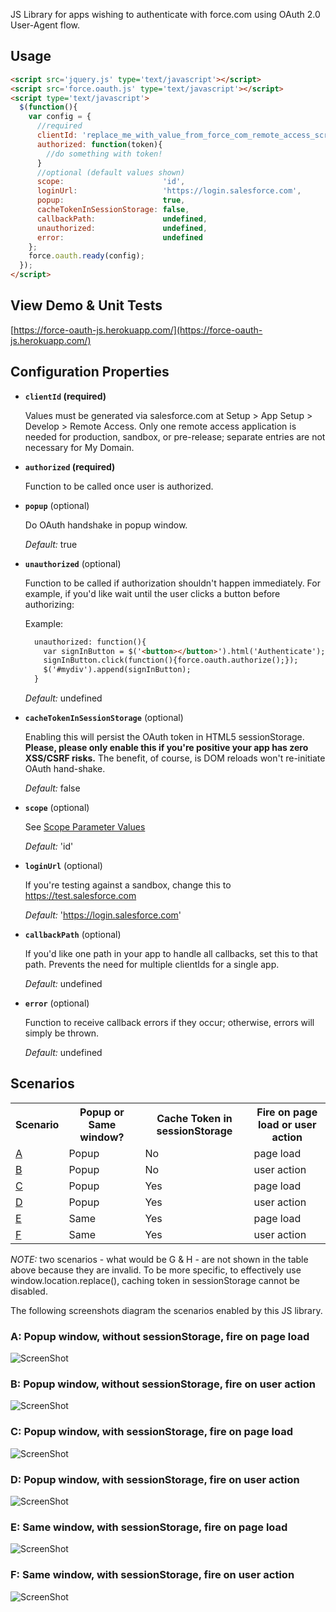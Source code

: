 JS Library for apps wishing to authenticate with force.com using OAuth 2.0 User-Agent flow.

## Usage

```html
<script src='jquery.js' type='text/javascript'></script>
<script src='force.oauth.js' type='text/javascript'></script>
<script type='text/javascript'>
  $(function(){
    var config = {
      //required
      clientId: 'replace_me_with_value_from_force_com_remote_access_screen',
      authorized: function(token){
        //do something with token!
      }
      //optional (default values shown)
      scope:                      'id',
      loginUrl:                   'https://login.salesforce.com',
      popup:                      true,
      cacheTokenInSessionStorage: false,
      callbackPath:               undefined,
      unauthorized:               undefined,
      error:                      undefined
    };
    force.oauth.ready(config); 
  });
</script>
```

## View Demo & Unit Tests
[https://force-oauth-js.herokuapp.com/](https://force-oauth-js.herokuapp.com/)

## Configuration Properties

* **`clientId` (required)**

  Values must be generated via salesforce.com at Setup > App Setup > Develop > Remote Access. Only one remote access application is needed for production, sandbox, or pre-release; separate entries are not necessary for My Domain.

* **`authorized` (required)**

  Function to be called once user is authorized.

* **`popup`**  (optional)

  Do OAuth handshake in popup window.

  *Default:* true

* **`unauthorized`**  (optional)

  Function to be called if authorization shouldn't happen immediately.  For example, if you'd like wait until the user clicks a button before authorizing:

  Example:
  ```html
    unauthorized: function(){
      var signInButton = $('<button></button>').html('Authenticate');
      signInButton.click(function(){force.oauth.authorize();});
      $('#mydiv').append(signInButton);
    }
  ```

  *Default:* undefined

* **`cacheTokenInSessionStorage`**  (optional)

  Enabling this will persist the OAuth token in HTML5 sessionStorage.  **Please, please only enable this if you're positive your app has zero XSS/CSRF risks.**  The benefit, of course, is DOM reloads won't re-initiate OAuth hand-shake.

  *Default:* false

* **`scope`**  (optional)

  See [Scope Parameter Values](https://login.salesforce.com/help/doc/en/remoteaccess_oauth_scopes.htm)

  *Default:* 'id'
  
* **`loginUrl`**  (optional)

  If you're testing against a sandbox, change this to https://test.salesforce.com

  *Default:* 'https://login.salesforce.com'

* **`callbackPath`**  (optional)

  If you'd like one path in your app to handle all callbacks, set this to that path.  Prevents the need for multiple clientIds for a single app.

  *Default:* undefined

* **`error`**  (optional)

  Function to receive callback errors if they occur; otherwise, errors will simply be thrown.

  *Default:* undefined


## Scenarios

<table>
  <tr>
    <th>Scenario</th>
    <th>Popup or Same window?</th>
    <th>Cache Token in sessionStorage</th>
    <th>Fire on page load or user action</th>
  </tr>
  <tr>
    <td><a href="#a-popup-window-without-sessionstorage-fire-on-page-load">A</a></td>
    <td>Popup</td>
    <td>No</td>
    <td>page load</td>
  </tr>
  <tr>
    <td><a href="#b-popup-window-without-sessionstorage-fire-on-user-action">B</a></td>
    <td>Popup</td>
    <td>No</td>
    <td>user action</td>
  </tr>
  <tr>
    <td><a href="#c-popup-window-with-sessionstorage-fire-on-page-load">C</a></td>
    <td>Popup</td>
    <td>Yes</td>
    <td>page load</td>
  </tr>
  <tr>
    <td><a href="#d-popup-window-with-sessionstorage-fire-on-user-action">D</a></td>
    <td>Popup</td>
    <td>Yes</td>
    <td>user action</td>
  </tr>
  <tr>
    <td><a href="#e-same-window-with-sessionstorage-fire-on-page-load">E</a></td>
    <td>Same</td>
    <td>Yes</td>
    <td>page load</td>
  </tr>
  <tr>
    <td><a href="#f-same-window-with-sessionstorage-fire-on-user-action">F</a></td>
    <td>Same</td>
    <td>Yes</td>
    <td>user action</td>
  </tr>
</table>

*NOTE:* two scenarios - what would be G & H - are not shown in the table above because they are invalid.  To be more specific, to effectively use window.location.replace(), caching token in sessionStorage cannot be disabled.

The following screenshots diagram the scenarios enabled by this JS library.

### A: Popup window, without sessionStorage, fire on page load
![ScreenShot](https://raw.github.com/richardvanhook/force.oauth.js/master/scenarios/a.png)

### B: Popup window, without sessionStorage, fire on user action
![ScreenShot](https://raw.github.com/richardvanhook/force.oauth.js/master/scenarios/b.png)

### C: Popup window, with sessionStorage, fire on page load
![ScreenShot](https://raw.github.com/richardvanhook/force.oauth.js/master/scenarios/c.png)

### D: Popup window, with sessionStorage, fire on user action
![ScreenShot](https://raw.github.com/richardvanhook/force.oauth.js/master/scenarios/d.png)

### E: Same window, with sessionStorage, fire on page load
![ScreenShot](https://raw.github.com/richardvanhook/force.oauth.js/master/scenarios/e.png)

### F: Same window, with sessionStorage, fire on user action
![ScreenShot](https://raw.github.com/richardvanhook/force.oauth.js/master/scenarios/f.png)


